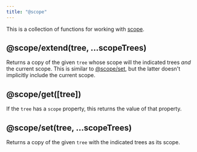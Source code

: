 ```yaml
---
title: "@scope"
---
```


This is a collection of functions for working with [scope](scope.html).

<a name="extend"></a>

## @scope/extend(tree, ...scopeTrees)

Returns a copy of the given `tree` whose scope will the indicated trees _and_ the current scope. This is similar to [@scope/set](#set), but the latter doesn't implicitly include the current scope.

<a name="get"></a>

## @scope/get([tree])

If the `tree` has a `scope` property, this returns the value of that property.

<a name="set"></a>

## @scope/set(tree, ...scopeTrees)

Returns a copy of the given `tree` with the indicated trees as its scope.

